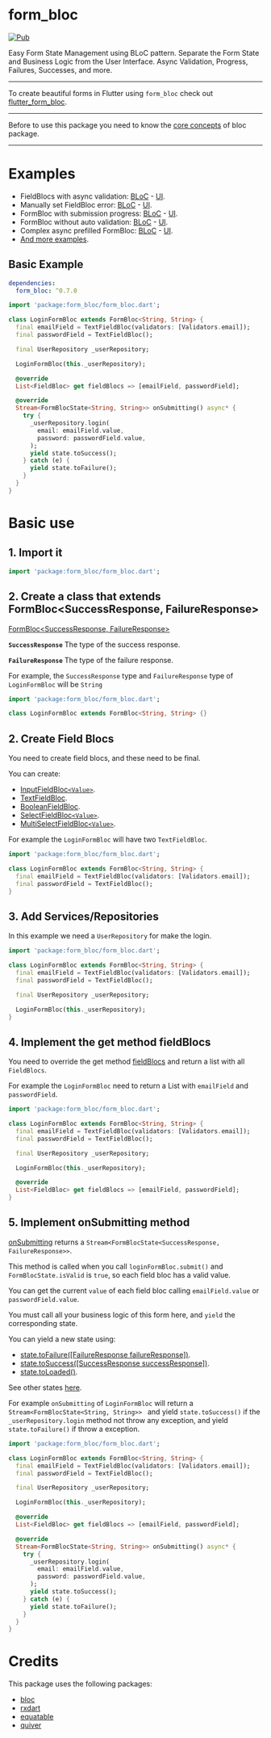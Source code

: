 # form_bloc
[![Pub](https://img.shields.io/pub/v/form_bloc.svg)](https://pub.dev/packages/form_bloc)

Easy Form State Management using BLoC pattern. Separate the Form State and Business Logic from the User Interface. Async Validation, Progress, Failures, Successes, and more.

---

To create beautiful forms in Flutter using `form_bloc` check out [flutter_form_bloc](https://github.com/GiancarloCode/form_bloc/tree/master/packages/flutter_form_bloc/).

___
Before to use this package you need to know the [core concepts](https://felangel.github.io/bloc/#/coreconcepts) of bloc package.

---


# Examples
* FieldBlocs with async validation: [BLoC](https://github.com/GiancarloCode/form_bloc/blob/master/packages/flutter_form_bloc/example/lib/forms/field_bloc_async_validation_form_bloc.dart) - [UI](https://github.com/GiancarloCode/form_bloc/blob/master/packages/flutter_form_bloc/example/lib/forms/field_bloc_async_validation_form.dart).
* Manually set FieldBloc error: [BLoC](https://github.com/GiancarloCode/form_bloc/blob/master/packages/flutter_form_bloc/example/lib/forms/manually_set_field_bloc_error_form_bloc.dart) - [UI](https://github.com/GiancarloCode/form_bloc/blob/master/packages/flutter_form_bloc/example/lib/forms/manually_set_field_bloc_error_form.dart).
* FormBloc with submission progress: [BLoC](https://github.com/GiancarloCode/form_bloc/blob/master/packages/flutter_form_bloc/example/lib/forms/progress_form_bloc.dart) - [UI](https://github.com/GiancarloCode/form_bloc/blob/master/packages/flutter_form_bloc/example/lib/forms/progress_form_bloc.dart).
* FormBloc without auto validation: [BLoC](https://github.com/GiancarloCode/form_bloc/blob/master/packages/flutter_form_bloc/example/lib/forms/not_auto_validation_form_bloc.dart) - [UI](https://github.com/GiancarloCode/form_bloc/blob/master/packages/flutter_form_bloc/example/lib/forms/not_auto_validation_form.dart).
* Complex async prefilled FormBloc: [BLoC](https://github.com/GiancarloCode/form_bloc/blob/master/packages/flutter_form_bloc/example/lib/forms/complex_async_prefilled_form_bloc.dart) - [UI](https://github.com/GiancarloCode/form_bloc/blob/master/packages/flutter_form_bloc/example/lib/forms/complex_async_prefilled_form.dart).
* [And more examples](https://github.com/GiancarloCode/form_bloc/tree/master/packages/flutter_form_bloc/example/lib/forms).





## Basic Example

```yaml
dependencies:
  form_bloc: ^0.7.0
```

```dart
import 'package:form_bloc/form_bloc.dart';

class LoginFormBloc extends FormBloc<String, String> {
  final emailField = TextFieldBloc(validators: [Validators.email]);
  final passwordField = TextFieldBloc();

  final UserRepository _userRepository;

  LoginFormBloc(this._userRepository);

  @override
  List<FieldBloc> get fieldBlocs => [emailField, passwordField];

  @override
  Stream<FormBlocState<String, String>> onSubmitting() async* {
    try {
      _userRepository.login(
        email: emailField.value,
        password: passwordField.value,
      );
      yield state.toSuccess();
    } catch (e) {
      yield state.toFailure();
    }
  }
}

```

# Basic use

## 1. Import it
```dart
import 'package:form_bloc/form_bloc.dart';
```

## 2. Create a class that extends FormBloc<SuccessResponse, FailureResponse>

[FormBloc<SuccessResponse, FailureResponse>](https://pub.dev/documentation/form_bloc/latest/form_bloc/FormBloc-class.html)

**`SuccessResponse`** The type of the success response.

**`FailureResponse`** The type of the failure response.

For example, the `SuccessResponse` type and `FailureResponse` type of `LoginFormBloc` will be `String`

```dart
import 'package:form_bloc/form_bloc.dart';

class LoginFormBloc extends FormBloc<String, String> {}

```

## 2. Create Field Blocs
You need to create field blocs, and these need to be final.

You can create:

* [InputFieldBloc`<Value>`](https://pub.dev/documentation/form_bloc/latest/form_bloc/InputFieldBloc-class.html).
* [TextFieldBloc](https://pub.dev/documentation/form_bloc/latest/form_bloc/TextFieldBloc-class.html).
* [BooleanFieldBloc](https://pub.dev/documentation/form_bloc/latest/form_bloc/BooleanFieldBloc-class.html).
* [SelectFieldBloc`<Value>`](https://pub.dev/documentation/form_bloc/latest/form_bloc/SelectFieldBloc-class.html).
* [MultiSelectFieldBloc`<Value>`](https://pub.dev/documentation/form_bloc/latest/form_bloc/MultiSelectFieldBloc-class.html).

For example the `LoginFormBloc` will have two `TextFieldBloc`.

```dart
import 'package:form_bloc/form_bloc.dart';

class LoginFormBloc extends FormBloc<String, String> {
  final emailField = TextFieldBloc(validators: [Validators.email]);
  final passwordField = TextFieldBloc();
}

```


## 3. Add Services/Repositories
In this example we need a `UserRepository` for make the login.

```dart
import 'package:form_bloc/form_bloc.dart';

class LoginFormBloc extends FormBloc<String, String> {
  final emailField = TextFieldBloc(validators: [Validators.email]);
  final passwordField = TextFieldBloc();

  final UserRepository _userRepository;

  LoginFormBloc(this._userRepository);
}

```

## 4. Implement the get method fieldBlocs
You need to override the get method [fieldBlocs](https://pub.dev/documentation/form_bloc/latest/form_bloc/FormBloc/fieldBlocs.html) and return a list with all `FieldBlocs`.


For example the `LoginFormBloc` need to return a List with `emailField` and `passwordField`.


```dart
import 'package:form_bloc/form_bloc.dart';

class LoginFormBloc extends FormBloc<String, String> {
  final emailField = TextFieldBloc(validators: [Validators.email]);
  final passwordField = TextFieldBloc();

  final UserRepository _userRepository;

  LoginFormBloc(this._userRepository);

  @override
  List<FieldBloc> get fieldBlocs => [emailField, passwordField];
}

```

## 5. Implement onSubmitting method

[onSubmitting](https://pub.dev/documentation/form_bloc/latest/form_bloc/FormBloc/onSubmitting.html) returns a `Stream<FormBlocState<SuccessResponse, FailureResponse>>`.

This method is called when you call `loginFormBloc.submit()` and `FormBlocState.isValid` is `true`, so each field bloc has a valid value.

You can get the current `value` of each field bloc calling `emailField.value` or `passwordField.value`.

You must call all your business logic of this form here, and `yield` the corresponding state.

You can yield a new state using:  


* [state.toFailure([FailureResponse failureResponse])](https://pub.dev/documentation/form_bloc/latest/form_bloc/FormBlocState/toFailure.html).
* [state.toSuccess([SuccessResponse successResponse])](https://pub.dev/documentation/form_bloc/latest/form_bloc/FormBlocState/toSuccess.html).
* [state.toLoaded()](https://pub.dev/documentation/form_bloc/latest/form_bloc/FormBlocState/toLoaded.html).

See other states [here](https://pub.dev/documentation/form_bloc/latest/form_bloc/FormBlocState-class.html#instance-methods).

For example `onSubmitting` of `LoginFormBloc` will return a `Stream<FormBlocState<String, String>> ` and yield `state.toSuccess()` if the `_userRepository.login` method not throw any exception, and yield `state.toFailure()` if throw a exception.

```dart
import 'package:form_bloc/form_bloc.dart';

class LoginFormBloc extends FormBloc<String, String> {
  final emailField = TextFieldBloc(validators: [Validators.email]);
  final passwordField = TextFieldBloc();

  final UserRepository _userRepository;

  LoginFormBloc(this._userRepository);

  @override
  List<FieldBloc> get fieldBlocs => [emailField, passwordField];

  @override
  Stream<FormBlocState<String, String>> onSubmitting() async* {
    try {
      _userRepository.login(
        email: emailField.value,
        password: passwordField.value,
      );
      yield state.toSuccess();
    } catch (e) {
      yield state.toFailure();
    }
  }
}
```

# Credits
This package uses the following packages:

* [bloc](https://pub.dev/packages/bloc)
* [rxdart](https://pub.dev/packages/rxdart)
* [equatable](https://pub.dev/packages/equatable)
* [quiver](https://pub.dev/packages/quiver)
